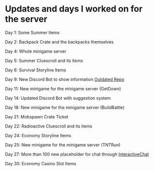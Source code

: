 # Updates and days I worked on for the server

Day 1: Some Summer Items

Day 2: Backpack Crate and the backpacks themselves

Day 4: Whole minigame server

Day 5: Summer Cluescroll and its items

Day 6: Survival Storyline Items

Day 9: New Discord Bot to show information [Outdated Repo](https://github.com/fytage/czsbot)

Day 11: New minigame for the minigame server (GetDown)

Day 14: Updated Discord Bot with suggestion system

Day 18: New minigame for the minigame server (BuildBattle)

Day 21: Mobspawn Crate Ticket

Day 22: Radioactive Cluescroll and its items

Day 24: Economy Storyline Items

Day 25: New minigame for the minigame server (TNTRun)

Day 27: More than 100 new placeholder for chat through [InteractiveChat](https://github.com/LOOHP/InteractiveChat)

Day 30: Economy Casino Slot Items
